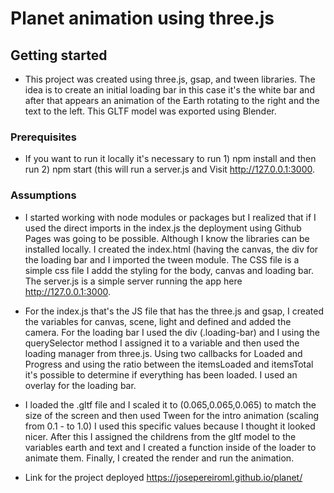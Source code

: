 # Planet animation using three.js 
## Getting started 
* This project was created using three.js, gsap, and tween libraries. The idea is to create an initial loading bar in this case it's the white bar and after that appears an animation of the Earth rotating to the right and the text to the left. This GLTF model was exported using Blender. 

### Prerequisites 
* If you want to run it locally it's necessary to run 1) npm install and then run 2) npm start (this will run a server.js and Visit http://127.0.0.1:3000.

### Assumptions 
* I started working with node modules or packages but I realized that if I used the direct imports in the index.js the deployment using Github Pages was going to be possible. Although I know the libraries can be installed locally. 
I created the index.html (having the canvas, the div for the loading bar and I imported the tween module. The CSS file is a simple css file I addd the styling for the body, canvas and loading bar. The server.js is a simple server running the app here http://127.0.0.1:3000. 

* For the index.js that's the JS file that has the three.js and gsap, I created the variables for canvas, scene, light and defined and added the camera. For the loading bar I used the div (.loading-bar) and I using the querySelector method I assigned it to a variable and then used the loading manager from three.js. Using two callbacks for Loaded and Progress and using the ratio between the itemsLoaded and itemsTotal it's possible to determine if everything has been loaded. I used an overlay for the loading bar. 

* I loaded the .gltf file and I scaled it to (0.065,0.065,0.065) to match the size of the screen and then used Tween for the intro animation (scaling from 0.1 - to 1.0) I used this specific values because I thought it looked nicer. After this I assigned the childrens from the gltf model to the variables earth and text and I created a function inside of the loader to animate them. Finally, I created the render and run the animation. 


* Link for the project deployed https://josepereiroml.github.io/planet/
